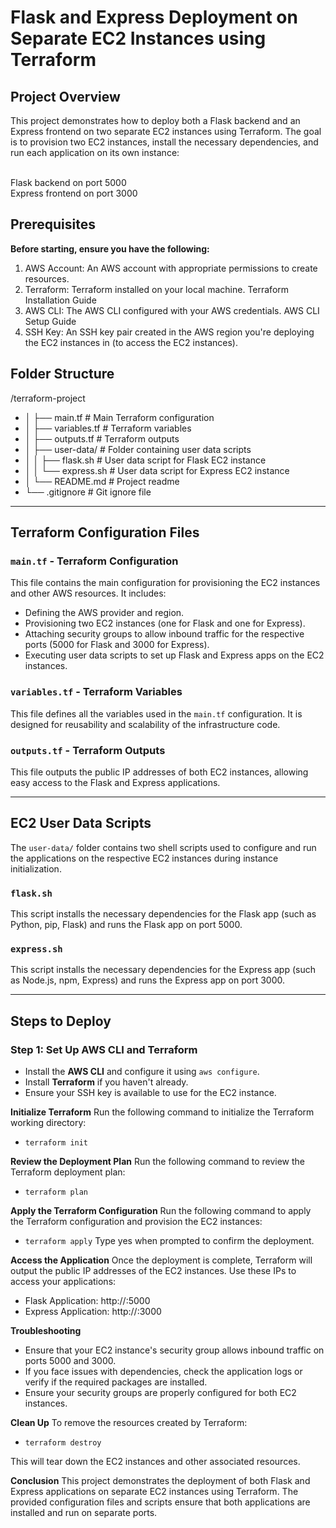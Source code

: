 # Flask and Express Deployment on Separate EC2 Instances using Terraform

## Project Overview
This project demonstrates how to deploy both a Flask backend and an Express frontend on two separate EC2 instances using Terraform. The goal is to provision two EC2 instances, install the necessary dependencies, and run each application on its own instance:

<br>Flask backend on port 5000
<br>Express frontend on port 3000

## Prerequisites
**Before starting, ensure you have the following:**

1. AWS Account: An AWS account with appropriate permissions to create resources.
2. Terraform: Terraform installed on your local machine. Terraform Installation Guide
3. AWS CLI: The AWS CLI configured with your AWS credentials. AWS CLI Setup Guide
4. SSH Key: An SSH key pair created in the AWS region you're deploying the EC2 instances in (to access the EC2 instances).

## Folder Structure

/terraform-project
- │ ├── main.tf                  # Main Terraform configuration
- │ ├── variables.tf             # Terraform variables
- │ ├── outputs.tf               # Terraform outputs
- │ ├── user-data/               # Folder containing user data scripts
- │ │   ├── flask.sh             # User data script for Flask EC2 instance
- │ │   └── express.sh           # User data script for Express EC2 instance
- │ └── README.md                # Project readme
- └── .gitignore                 # Git ignore file


---

## Terraform Configuration Files

### `main.tf` - Terraform Configuration
This file contains the main configuration for provisioning the EC2 instances and other AWS resources. It includes:
- Defining the AWS provider and region.
- Provisioning two EC2 instances (one for Flask and one for Express).
- Attaching security groups to allow inbound traffic for the respective ports (5000 for Flask and 3000 for Express).
- Executing user data scripts to set up Flask and Express apps on the EC2 instances.

### `variables.tf` - Terraform Variables
This file defines all the variables used in the `main.tf` configuration. It is designed for reusability and scalability of the infrastructure code.

### `outputs.tf` - Terraform Outputs
This file outputs the public IP addresses of both EC2 instances, allowing easy access to the Flask and Express applications.

---

## EC2 User Data Scripts

The `user-data/` folder contains two shell scripts used to configure and run the applications on the respective EC2 instances during instance initialization.

### `flask.sh`
This script installs the necessary dependencies for the Flask app (such as Python, pip, Flask) and runs the Flask app on port 5000.

### `express.sh`
This script installs the necessary dependencies for the Express app (such as Node.js, npm, Express) and runs the Express app on port 3000.

---

## Steps to Deploy

### Step 1: Set Up AWS CLI and Terraform
- Install the **AWS CLI** and configure it using `aws configure`.
- Install **Terraform** if you haven't already.
- Ensure your SSH key is available to use for the EC2 instance.

**Initialize Terraform**
Run the following command to initialize the Terraform working directory:
- `terraform init`

**Review the Deployment Plan**
Run the following command to review the Terraform deployment plan:
- `terraform plan`

**Apply the Terraform Configuration**
Run the following command to apply the Terraform configuration and provision the EC2 instances:
- `terraform apply`
Type yes when prompted to confirm the deployment.

**Access the Application**
Once the deployment is complete, Terraform will output the public IP addresses of the EC2 instances. Use these IPs to access your applications:
- Flask Application: http://<Flask-Instance-Public-IP>:5000
- Express Application: http://<Express-Instance-Public-IP>:3000

**Troubleshooting**
- Ensure that your EC2 instance's security group allows inbound traffic on ports 5000 and 3000.
- If you face issues with dependencies, check the application logs or verify if the required packages are installed.
- Ensure your security groups are properly configured for both EC2 instances.

**Clean Up**
To remove the resources created by Terraform:
- `terraform destroy`

This will tear down the EC2 instances and other associated resources.

**Conclusion**
This project demonstrates the deployment of both Flask and Express applications on separate EC2 instances using Terraform. The provided configuration files and scripts ensure that both applications are installed and run on separate ports.